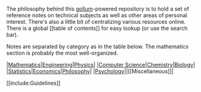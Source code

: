 The philosophy behind this [gollum](https://github.com/gollum/gollum)-powered repository is to hold a set of reference notes on technical subjects as well as other areas of personal interest. There's also a little bit of centralizing various resources online. There is a global [[table of contents]] for easy lookup (or use the search bar). 


Notes are separated by category as in the table below. The mathematics section is probably the most well-organized.


|[Mathematics](./Mathematics/)|[Engineering](./Engineering/)|[Physics](./Physics/)|
|[Computer Science](./Computer-Science/)|[Chemistry](./Chemistry/)|[Biology](./Biology/)|
|[Statistics](./Statistics/)|[Economics](./Economics/)|[Philosophy](./Philosophy/)|
|[Psychology](./Psychology/)||[[Miscellaneous]]|

[[include:Guidelines]]